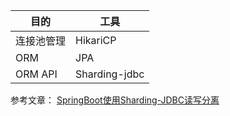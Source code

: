| 目的      | 工具            | 
|---------|---------------|
| 连接池管理   | HikariCP      | 
| ORM     | JPA           | 
| ORM API | Sharding-jdbc | 

参考文章：
[SpringBoot使用Sharding-JDBC读写分离](https://www.jianshu.com/p/94b2c2f58302)